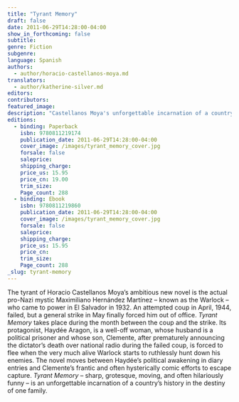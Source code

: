 ```yaml
---
title: "Tyrant Memory"
draft: false
date: 2011-06-29T14:28:00-04:00
show_in_forthcoming: false
subtitle:
genre: Fiction
subgenre:
language: Spanish
authors:
  - author/horacio-castellanos-moya.md
translators:
  - author/katherine-silver.md
editors:
contributors:
featured_image:
description: "Castellanos Moya's unforgettable incarnation of a country's history in the destiny of one family. "
editions:
  - binding: Paperback
    isbn: 9780811219174
    publication_date: 2011-06-29T14:28:00-04:00
    cover_image: /images/tyrant_memory_cover.jpg
    forsale: false
    saleprice:
    shipping_charge:
    price_us: 15.95
    price_cn: 19.00
    trim_size:
    Page_count: 288
  - binding: Ebook
    isbn: 9780811219860
    publication_date: 2011-06-29T14:28:00-04:00
    cover_image: /images/tyrant_memory_cover.jpg
    forsale: false
    saleprice:
    shipping_charge:
    price_us: 15.95
    price_cn:
    trim_size:
    Page_count: 288
_slug: tyrant-memory
---
```


The tyrant of Horacio Castellanos Moya’s ambitious new novel is the actual pro-Nazi mystic Maximiliano Hernández Martínez – known as the Warlock – who came to power in El Salvador in 1932. An attempted coup in April, 1944, failed, but a general strike in May finally forced him out of office. _Tyrant Memory_ takes place during the month between the coup and the strike. Its protagonist, Haydée Aragon, is a well-off woman, whose husband is a political prisoner and whose son, Clemente, after prematurely announcing the dictator’s death over national radio during the failed coup, is forced to flee when the very much alive Warlock starts to ruthlessly hunt down his enemies. The novel moves between Haydée’s political awakening in diary entries and Clemente’s frantic and often hysterically comic efforts to escape capture. _Tyrant Memory_ – sharp, grotesque, moving, and often hilariously funny – is an unforgettable incarnation of a country’s history in the destiny of one family.

